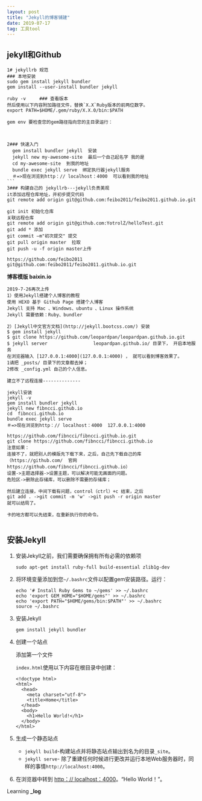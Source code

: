 ```yaml
---
layout: post
title: "Jekyll的博客铺建"
date: 2019-07-17
tag: 工具tool
---
```




## jekyll和Github

```
1# jekyllrb 规范
### 本地安装
sudo gem install jekyll bundler
gem install --user-install bundler jekyll

ruby -v		### 查看版本
然后使用以下内容附加路径文件，替换`X.X`Ruby版本的前两位数字。
export PATH=$HOME/.gem/ruby/X.X.0/bin:$PATH

gem env	要检查您的gem路径指向您的主目录运行：



2### 快速入门
  gem install bundler jekyll  安装
  jekyll new my-awesome-site  最后一个自己起名字 我的是
  cd my-awesome-site  到我的地址
  bundle exec jekyll serve  绑定执行器jekyll服务
  ＃=>现在浏览到http：// localhost：4000  可以看到我的地址
​```
3### 构建自己的 jekyllrb---jekyll负责美观
it添加远程仓库地址，并初步提交代码
git remote add origin git@github.com:feibo2011/feibo2011.github.io.git

git init 初始化仓库
关联远程仓库
git remote add origin git@github.com:YotrolZ/helloTest.git
git add * 添加
git commit —m"初次提交" 提交
git pull origin master	拉取
git push -u -f origin master上传

https://github.com/feibo2011
git@github.com:feibo2011/feibo2011.github.io.git
```





**博客模版	baixin.io**

```
2019-7-26再次上传
1）使用Jekyll搭建个人博客的教程
使用 HEXO 基于 Github Page 搭建个人博客
Jekyll 支持 Mac 、Windows、ubuntu 、Linux 操作系统                     
Jekyll 需要依赖：Ruby、bundler

2）[Jekyll中文官方文档](http://jekyll.bootcss.com/) 安装
$ gem install jekyll
$ git clone https://github.com/leopardpan/leopardpan.github.io.git
$ jekyll server					leopardpan.github.io/ 目录下， 开启本地服务 
在浏览器输入 [127.0.0.1:4000](127.0.0.1:4000) ， 就可以看到博客效果了。
1请把 _posts/ 目录下的文章都去掉；
2修改 _config.yml 自己的个人信息。

建立不了远程连接--------------

jekyll安装
jekyll -v
gem install bundler jekyll
jekyll new fibncci.github.io
cd  fibncci.github.io
bundle exec jekyll serve
＃=>现在浏览到http：// localhost：4000  127.0.0.1:4000

https://github.com/fibncci/fibncci.github.io.git
git clone https://github.com/fibncci/fibncci.github.io
注意如果：
连接不了，就把别人的模版先下载下来，之后，自己先下载自己的库
（https://github.com/  官网
https://github.com/fibncci/fibncci.github.io）
设置->主题选择器->设置主题，可以解决可能无画面的问题。
危险区->删除此存储库，可以删除不需要的存储库；

然后建立连接，中间下载有问题，control（ctrl）+c 结束，之后
git add . ->git commit -m 'w' ->git push -r origin master
就可以结局了。

卡的地方都可以先结束，在重新执行你的命令。


```







## 安装Jekyll

1. 安装Jekyll之前，我们需要确保拥有所有必需的依赖项

   ```
   sudo apt-get install ruby-full build-essential zlib1g-dev
   ```

2. 将环境变量添加到您`~/.bashrc`文件以配置gem安装路径。运行：

   ```
   echo '# Install Ruby Gems to ~/gems' >> ~/.bashrc
   echo 'export GEM_HOME="$HOME/gems"' >> ~/.bashrc
   echo 'export PATH="$HOME/gems/bin:$PATH"' >> ~/.bashrc
   source ~/.bashrc
   ```

3. 安装Jekyll

   ```
   gem install jekyll bundler
   ```

4. 创建一个站点

   添加第一个文件

   `index.html`使用以下内容在根目录中创建：

   ```
   <!doctype html>
   <html>
     <head>
       <meta charset="utf-8">
       <title>Home</title>
     </head>
     <body>
       <h1>Hello World!</h1>
     </body>
   </html>
   ```

   

5. 生成一个静态站点

   - `jekyll build`-构建站点并将静态站点输出到名为的目录`_site`。
   - `jekyll serve`- 除了重建任何时候进行更改并运行本地Web服务器时，同样的事情`http://localhost:4000`。

6. 在浏览器中转到 [http：// localhost：4000](http://localhost:4000/)。“Hello World！”。

Learning **_log**

## 